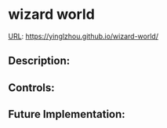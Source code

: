 # wizard world

[URL](https://yinglzhou.github.io/wizard-world/): https://yinglzhou.github.io/wizard-world/

## Description:

## Controls:

## Future Implementation:
